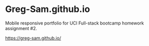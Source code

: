 # Greg-Sam.github.io

Mobile responsive portfolio for UCI Full-stack bootcamp homework assignment #2.

https://greg-sam.github.io/
